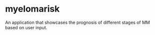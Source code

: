 # myelomarisk

An application that showcases the prognosis of different stages of MM based on user input.

